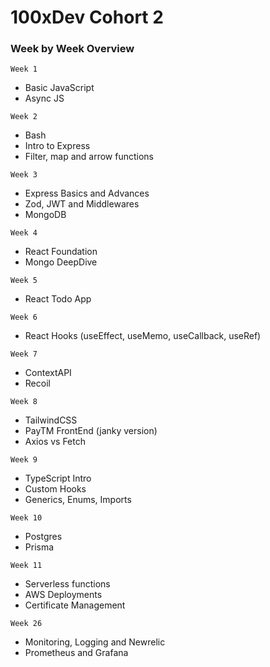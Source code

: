 # 100xDev Cohort 2

### Week by Week Overview

```Week 1```
- Basic JavaScript
- Async JS

```Week 2```
- Bash
- Intro to Express
- Filter, map and arrow functions

```Week 3```
- Express Basics and Advances
- Zod, JWT and Middlewares
- MongoDB

```Week 4```
- React Foundation
- Mongo DeepDive

```Week 5```
- React Todo App

```Week 6```
- React Hooks (useEffect, useMemo, useCallback, useRef)

```Week 7```
- ContextAPI
- Recoil

```Week 8```
- TailwindCSS
- PayTM FrontEnd (janky version)
- Axios vs Fetch

```Week 9```
- TypeScript Intro
- Custom Hooks
- Generics, Enums, Imports

```Week 10```
- Postgres
- Prisma

```Week 11```
- Serverless functions
- AWS Deployments
- Certificate Management

```Week 26```
- Monitoring, Logging and Newrelic
- Prometheus and Grafana
